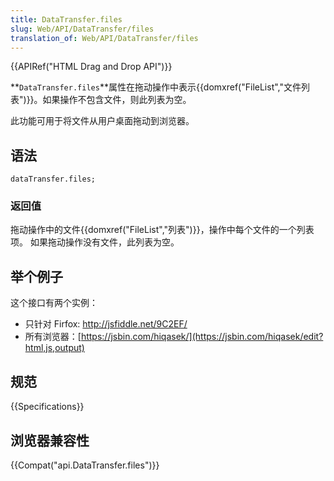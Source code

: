 ```yaml
---
title: DataTransfer.files
slug: Web/API/DataTransfer/files
translation_of: Web/API/DataTransfer/files
---
```

{{APIRef("HTML Drag and Drop API")}}

**`DataTransfer.files`**属性在拖动操作中表示{{domxref("FileList","文件列表")}}。如果操作不包含文件，则此列表为空。

此功能可用于将文件从用户桌面拖动到浏览器。

## 语法

```plain
dataTransfer.files;
```

### 返回值

拖动操作中的文件{{domxref("FileList","列表")}}，操作中每个文件的一个列表项。 如果拖动操作没有文件，此列表为空。

## 举个例子

这个接口有两个实例：

- 只针对 Firfox: <http://jsfiddle.net/9C2EF/>
- 所有浏览器：[https://jsbin.com/hiqasek/](https://jsbin.com/hiqasek/edit?html,js,output)

## 规范

{{Specifications}}

## 浏览器兼容性

{{Compat("api.DataTransfer.files")}}
